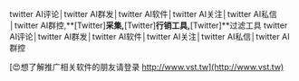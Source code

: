 twitter AI评论│twitter AI群发│twitter AI软件│twitter AI关注│twitter AI私信│twitter AI群控,**[Twitter]**采集,**[Twitter]**行销工具,**[Twitter]**过滤工具
twitter AI评论│twitter AI群发│twitter AI软件│twitter AI关注│twitter AI私信│twitter AI群控

[😍想了解推广相关软件的朋友请登录 http://www.vst.tw](http://www.vst.tw)



